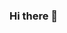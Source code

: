### Hi there 👋

<!--
**at1112/at1112** is a ✨ _special_ ✨ repository because its `README.md` (this file) appears on your GitHub profile.

Here are some ideas to get you started:

- 🔭 I’m currently working on my master's!
- 🌱 I’m currently learning CUDA and H2O
- 💬 Ask me about ...
- 📫 How to reach me: at1112@georgetown.edu
-->

